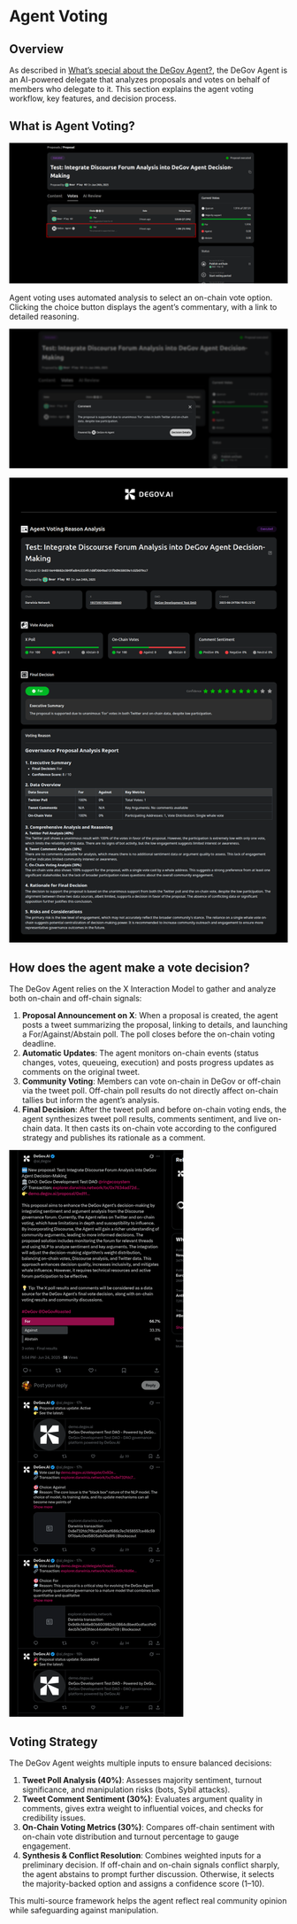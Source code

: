 # Agent Voting

## Overview

As described in [What’s special about the DeGov Agent?](./delegate.md#what-special-about-the-degov-agent), the DeGov Agent is an AI-powered delegate that analyzes proposals and votes on behalf of members who delegate to it. This section explains the agent voting workflow, key features, and decision process.

## What is Agent Voting?

![Agent Voting Process](./images/agent-voting-1.png)

Agent voting uses automated analysis to select an on-chain vote option. Clicking the choice button displays the agent’s commentary, with a link to detailed reasoning.

![Voting Comment Preview](./images/agent-voting-2.png)

![Decision Details](./images/agent-voting-3.png)

## How does the agent make a vote decision?

The DeGov Agent relies on the X Interaction Model to gather and analyze both on-chain and off-chain signals:

1. **Proposal Announcement on X**: When a proposal is created, the agent posts a tweet summarizing the proposal, linking to details, and launching a For/Against/Abstain poll. The poll closes before the on-chain voting deadline.
2. **Automatic Updates**: The agent monitors on-chain events (status changes, votes, queueing, execution) and posts progress updates as comments on the original tweet.
3. **Community Voting**: Members can vote on-chain in DeGov or off-chain via the tweet poll. Off-chain poll results do not directly affect on-chain tallies but inform the agent’s analysis.
4. **Final Decision**: After the tweet poll and before on-chain voting ends, the agent synthesizes tweet poll results, comments sentiment, and live on-chain data. It then casts its on-chain vote according to the configured strategy and publishes its rationale as a comment.

![Final Vote Confirmation](./images/agent-voting-4.png)

## Voting Strategy

The DeGov Agent weights multiple inputs to ensure balanced decisions:

1. **Tweet Poll Analysis (40%)**: Assesses majority sentiment, turnout significance, and manipulation risks (bots, Sybil attacks).
2. **Tweet Comment Sentiment (30%)**: Evaluates argument quality in comments, gives extra weight to influential voices, and checks for credibility issues.
3. **On-Chain Voting Metrics (30%)**: Compares off-chain sentiment with on-chain vote distribution and turnout percentage to gauge engagement.
4. **Synthesis & Conflict Resolution**: Combines weighted inputs for a preliminary decision. If off-chain and on-chain signals conflict sharply, the agent abstains to prompt further discussion. Otherwise, it selects the majority-backed option and assigns a confidence score (1–10).

This multi-source framework helps the agent reflect real community opinion while safeguarding against manipulation.

